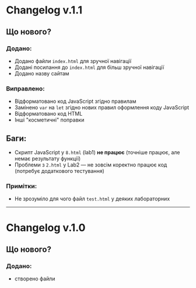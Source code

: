 # Changelog v.1.1
## **Що нового?**
### **Додано:**
 * Додано файли `index.html` для зручної навігації
 * Додані посилання до `index.html` для більш зручної навігації
 * Додано назву сайтам
### **Виправлено:**
 * Відформатовано код JavaScript згідно правилам
 * Замінено `var` на `let` згідно нових правил оформлення коду JavaScript
 * Відформатовано код HTML
 * Інші "косметичні" поправки

## **Баги:**
* Скрипт JavaScript у `8.html` (lab1) **не працює** (точніше працює, але немає результату функції)
* Проблеми з `2.html` у Lab2 — не зовсім коректно працює код (потребує додаткового тестування)

### **Примітки:**
* Не зрозуміло для чого файл `test.html` у деяких лабораторних
***
# Changelog v.1.0
## **Що нового?**
### **Додано:**
* створено файли